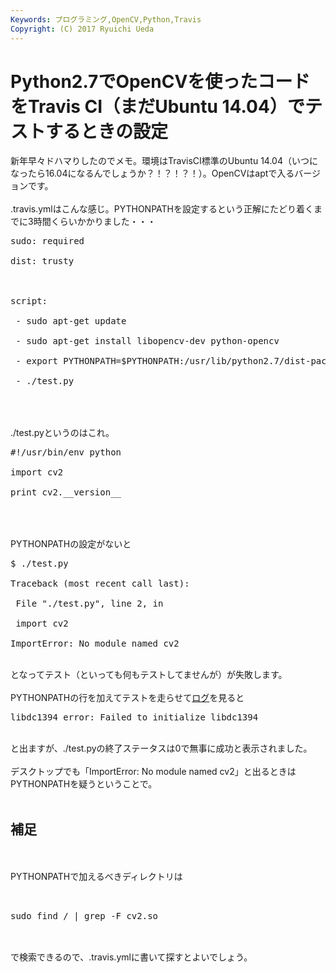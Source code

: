 ```yaml
---
Keywords: プログラミング,OpenCV,Python,Travis
Copyright: (C) 2017 Ryuichi Ueda
---
```


# Python2.7でOpenCVを使ったコードをTravis CI（まだUbuntu 14.04）でテストするときの設定
新年早々ドハマりしたのでメモ。環境はTravisCI標準のUbuntu 14.04（いつになったら16.04になるんでしょうか？！？！？！）。OpenCVはaptで入るバージョンです。<br />
<br />
.travis.ymlはこんな感じ。PYTHONPATHを設定するという正解にたどり着くまでに3時間くらいかかりました・・・<br />
<pre>sudo: required<br />
dist: trusty<br />
<br />
script:<br />
 - sudo apt-get update<br />
 - sudo apt-get install libopencv-dev python-opencv<br />
 - export PYTHONPATH=$PYTHONPATH:/usr/lib/python2.7/dist-packages<br />
 - ./test.py<br />
</pre><br />
<br />
./test.pyというのはこれ。<br />
<pre>#!/usr/bin/env python<br />
import cv2<br />
print cv2.__version__<br />
</pre><br />
<br />
PYTHONPATHの設定がないと<br />
<pre>$ ./test.py<br />
Traceback (most recent call last):<br />
 File "./test.py", line 2, in <module><br />
 import cv2<br />
ImportError: No module named cv2</pre><br />
となってテスト（といっても何もテストしてませんが）が失敗します。<br />
<br />
PYTHONPATHの行を加えてテストを走らせて<a href="https://travis-ci.org/ryuichiueda/travis_opencv_test/builds/188429578">ログ</a>を見ると<br />
<pre>libdc1394 error: Failed to initialize libdc1394</pre><br />
と出ますが、./test.pyの終了ステータスは0で無事に成功と表示されました。<br />
<br />
デスクトップでも「ImportError: No module named cv2」と出るときはPYTHONPATHを疑うということで。<br />
<br />
<h2>補足</h2><br />
<br />
PYTHONPATHで加えるべきディレクトリは<br />
<pre><br />
sudo find / | grep -F cv2.so<br />
</pre><br />
で検索できるので、.travis.ymlに書いて探すとよいでしょう。<br />
<br />

